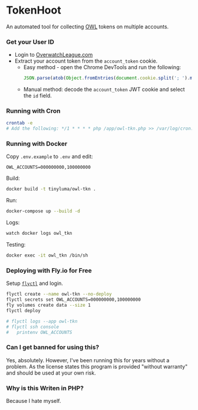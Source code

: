 # TokenHoot

An automated tool for collecting [OWL](https://overwatchleague.com/en-us/) tokens on multiple accounts.

### Get your User ID

- Login to [OverwatchLeague.com](https://overwatchleague.com/en-us/)
- Extract your account token from the `account_token` cookie.
  - Easy method - open the Chrome DevTools and run the following: 
    ```javascript
    JSON.parse(atob(Object.fromEntries(document.cookie.split('; ').map(v=>v.split(/=(.*)/s).map(decodeURIComponent)))['account_token'].split('.')[1]))['id']
    ```
  - Manual method: decode the `account_token` JWT cookie and select the `id` field.

### Running with Cron

```bash
crontab -e
# Add the following: */1 * * * * php /app/owl-tkn.php >> /var/log/cron.log
```

### Running with Docker

Copy `.env.example` to `.env` and edit:

```dotenv
OWL_ACCOUNTS=000000000,100000000
```

Build:
```bash
docker build -t tinyluma/owl-tkn .
```

Run:

```bash
docker-compose up --build -d
```

Logs:

```bash
watch docker logs owl_tkn
```

Testing:

```bash
docker exec -it owl_tkn /bin/sh
```

### Deploying with Fly.io for **Free**

Setup [`flyctl`](https://fly.io/docs/speedrun/) and login.

```bash
flyctl create --name owl-tkn --no-deploy
flyctl secrets set OWL_ACCOUNTS=000000000,100000000
fly volumes create data --size 1
flyctl deploy

# flyctl logs --app owl-tkn
# flyctl ssh console
#   printenv OWL_ACCOUNTS
```

### Can I get banned for using this?

Yes, absolutely. However, I've been running this for years without a problem.
As the license states this program is provided "without warranty" and should be used at your own risk.

### Why is this Writen in PHP?

Because I hate myself.